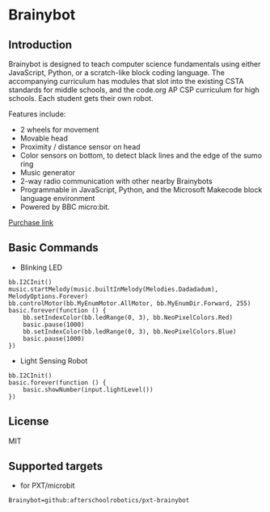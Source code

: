 # Brainybot

## Introduction

Brainybot is designed to teach computer science fundamentals using either JavaScript, Python, or a scratch-like block coding language. The accompanying curriculum has modules that slot into the existing CSTA standards for middle schools, and the code.org AP CSP curriculum for high schools. Each student gets their own robot. 

Features include: 
- 2 wheels for movement
- Movable head
- Proximity / distance sensor on head
- Color sensors on bottom, to detect black lines and the edge of the sumo ring
- Music generator
- 2-way radio communication with other nearby Brainybots 
- Programmable in JavaScript, Python, and the Microsoft Makecode block language environment
- Powered by BBC micro:bit. 

[Purchase link](https://afterschoolrobotics.com/store/p/brainybot)


## Basic Commands

* Blinking LED

```
bb.I2CInit()
music.startMelody(music.builtInMelody(Melodies.Dadadadum), MelodyOptions.Forever)
bb.controlMotor(bb.MyEnumMotor.AllMotor, bb.MyEnumDir.Forward, 255)
basic.forever(function () {
    bb.setIndexColor(bb.ledRange(0, 3), bb.NeoPixelColors.Red)
    basic.pause(1000)
    bb.setIndexColor(bb.ledRange(0, 3), bb.NeoPixelColors.Blue)
    basic.pause(1000)
})
```
* Light Sensing Robot
```
bb.I2CInit()
basic.forever(function () {
    basic.showNumber(input.lightLevel())
})
```

## License

MIT

## Supported targets

* for PXT/microbit


```package
Brainybot=github:afterschoolrobotics/pxt-brainybot
```
